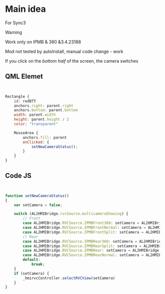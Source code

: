 # Main idea 

For Sync3 

> [!WARNING]
> Work only on IPMB & 360 &3.4.23188
> 
> Mod not tested by autoInstall, manual code change - work
> 

If you click on the *bottom half* of the screen, the camera switches


## QML Elemet 

```javascript


Rectangle {
    id: redBTT
    anchors.right: parent.right
    anchors.bottom: parent.bottom
    width: parent.width
    height: parent.height / 2
    color: "transparent"

    MouseArea {
        anchors.fill: parent
        onClicked: {
            setNewCameraStatus();
        }
    }
}


```

## Code JS 

```javascript


function setNewCameraStatus()
{
    var setCamera = false;

    switch (AL2HMIBridge.rvcSource.multicameraShowing) {
        // Front
        case AL2HMIBridge.RVCSource.IPMBFront360: setCamera = AL2HMIBridge.RVCSource.IPMBFrontNormal; break;
        case AL2HMIBridge.RVCSource.IPMBFrontNormal: setCamera = AL2HMIBridge.RVCSource.IPMBFrontSplit; break;
        case AL2HMIBridge.RVCSource.IPMBFrontSplit: setCamera = AL2HMIBridge.RVCSource.IPMBFrontNormal; break;
        // Rear
        case AL2HMIBridge.RVCSource.IPMBRear360: setCamera = AL2HMIBridge.RVCSource.IPMBRearNormal; break;
        case AL2HMIBridge.RVCSource.IPMBRearSplit: setCamera = AL2HMIBridge.RVCSource.IPMBRearNormal; break;
        case AL2HMIBridge.RVCSource.IPMBRear: setCamera = AL2HMIBridge.RVCSource.IPMBRearSplit; break;
        case AL2HMIBridge.RVCSource.IPMBRearNormal: setCamera = AL2HMIBridge.RVCSource.IPMBRearSplit; break;
        default:
            break;
    }
    if (setCamera) {
        _hmirvcController.selectRVCView(setCamera)
    }
}


```